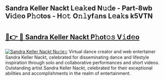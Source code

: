 ## Sandra Keller Nackt L𝚎a𝚔ed N𝚞𝚍e - Part-8wb Vi𝚍𝚎o P𝚑𝚘tos - H𝚘𝚝 O𝚗𝚕yf𝚊ns L𝚎a𝚔s k5VTN

# <h2><a href="http://kfdk1d.oniu.top/?m=Sandra+Keller+Nackt">🔗👉 🔴 Sandra Keller Nackt P𝚑ot𝚘𝚜 V𝚒d𝚎o</a></h2>

[![Sandra Keller Nackt Nu𝚍e𝚜](https://i.imgur.com/0qMVB7G.gif)](http://kfdk1d.oniu.top/?m=Sandra+Keller+Nackt)
Virtual dance creator and web entertainer Sandra Keller Nackt, celebrated for disseminating dance and lifestyle inspiration through solo and collaborative performances and short videos. Outstanding artist Sandra Keller Nackt, celebrated for their exceptional abilities and accomplishments in the realm of entertainment.  
